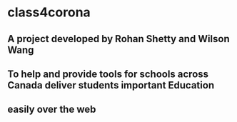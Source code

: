 # class4corona
## A project developed by Rohan Shetty and Wilson Wang
## To help and provide tools for schools across Canada deliver students important Education
## easily over the web
